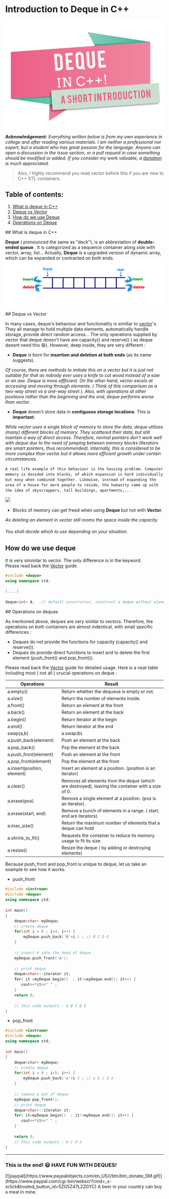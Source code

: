# Introduction to Deque in C++

![](images/deque.png)

**Acknowledgement:** *Everything written below is from my own experience in college and after reading various materials. I am neither a professional nor expert, but a student who has great passion for the language. Anyone can open a discussion in the issue section, or a pull request in case something should be modified or added. If you consider my work valuable, a [donation](#donation) is much appreciated.*  

> Also, I highly recommend you read vector before this if you are new to C++ STL containers.

## Table of contents:  
1. [What is deque in C++](#id-section1)  
2. [Deque vs Vector](#id-section2)
3. [How do we use Deque](#id-section3)
4. [Operations on Deque](#id-section4)


<div id="id-section1"/>  
## What is deque in C++  

**Deque** ( pronounced the same as "deck"), is an abbreviation of **double-ended queue** . It is categorized as a sequence container along side with vector, array, list... Actually, **Deque** is a upgraded version of dynamic array, which can be expanded or contracted on both ends.  
![](images/deque_description.png)

<div id="id-section2"/>
## Deque vs Vector

In many cases, deque's behaviour and functionality is simillar to [vector](vector.md)'s. They all manage to hold multiple data elements, automatically handle storage, provide direct random access...  The only operations supplied by vector that deque doesn't have are capacity() and reserve() ( as deque doesnt need this :smile:). However, deep inside, they are very different :   

* **Deque** is born for **insertion and deletion at both ends** (as its name suggests).    

_Of course, there are methods to imitate this on a vector but it is just not suitable for that as nobody ever uses a knife to cut wood instead of a saw or an axe. Deque is more effficient. On the other hand, vector excels at accessing and moving through elements. ( Think of this comparison as a two-way street vs a one-way street ). Also, with operations at other positions rather than the beginning and the end, deque performs worse than vector._  

* **Deque** doesn't store data in **contiguous storage locations**. This is **important**.  

_While vector uses a single block of memory to store the data, deque utilizes (many) different blocks of memory. They scattered their data, but still mantain a way of direct access. Therefore, normal pointers don't work well with deque due to the need of jumping between memory blocks (*Iterators are smart pointers, thus recommended*). Internally, this is considered to be more complex than vector but it allows more efficient growth under certain circumstances._    

```A real life example of this behaviour is the housing problem. Computer memory is devided into blocks, of which expansion is hard individually but easy when combined together. Likewise, instead of expanding the area of a house for more people to reside, the humanity came up with the idea of skyscrappers, tall buildings, apartments,... ```

![](images/chunk.png)  

* Blocks of memory can get freed when using **Deque** but not with **Vector**.  

_As deleting an element in vector still rooms the space inside the *capacity*._ 

###### You shall decide which to use depending on your situation.  

<div id="id-section3"/>

## How do we use deque  

It is very simmilar to vector. The only difference is in the keyword.  
Please read back the [Vector](vector.md) guide. 

```c++
#include <deque>
using namespace std;

[....]

deque<int> A;   // default constructor, construct a deque without elements inside.
```

<div id="id-section4"/>
## Operations on deques

As mentioned above, deques are very similar to vectors. Therefore, the operations on both containers are almost indentical, with small specific differences : 
- Deques do not provide the functions for capacity (capacity() and reserve()). 
- Deques do provide direct functions to insert and to delete the first element (push_front() and pop_front()). 

Please read back the [Vector](vector.md) guide for detailed usage. Here is a neat table including most ( not all ) crucial operations on deque :  

| Operations                  | Result                                                                                             |
|-----------------------------|----------------------------------------------------------------------------------------------------|
| a.empty()                   | Return whether the dequeue is empty or not.                                                        |
| a.size()                    | Return the number of elements inside.                                                              |
| a.front()                   | Return an element at the front                                                                     |
| a.back()                    | Return an element at the back                                                                      |
| a.begin()                   | Return iterator at the begin                                                                       |
| a.end()                     | Return iterator at the end                                                                         |
| swap(a,b) | a.swap(b)       | swap two deques                                                                                    |
| a.push_back(element)        | Push an element at the back                                                                        |
| a.pop_back()                | Pop the element at the back                                                                        |
| a.push_front(element)       | Push an element at the front                                                                       |
| a.pop_front(element)        | Pop the element at the front                                                                       |
| a.insert(position, element) | Insert an element at a position. (position is an iterator)                                         |
| a.clear()                   | Removes all elements from the deque (which are destroyed), leaving the container with a size of 0. |
| a.erase(pos)                | Remove a single element at a position. (pos is an iterator).                                       |
| a.erase(start, end)         | Remove a bunch of elements in a range. ( start, end are iterators).                                |
| a.max_size()                | Return the maximum number of elements that a deque can hold                                        |
| a.shrink_to_fit()           | Requests the container to reduce its memory usage to fit its size.                                 |
| a.resize()                  | Resize the deque ( by adding or destroying elements)                                               |


Because push_front and pop_front is unique to deque, let us take an example to see how it works. 

* push_front  

```cpp
#include <iostream>
#include <deque>
using namespace std;

int main()
{
    deque<char> myDeque;
    // create deque
    for(int i = 0 ; i<4; i++) {
        myDeque.push_back('B'+i ) ; // B C D E
    }

    // insert A into the head of deque
    myDeque.push_front('A');

    // print deque
    deque<char>::iterator it;
    for( it =myDeque.begin()  ; it!=myDeque.end(); it++) {
       cout<<*it<<" " ;
    }
    return 0;

    // this code outputs : A B C D E
}
```

* pop_front  

```cpp
#include <iostream>
#include <deque>
using namespace std;

int main()
{
    deque<char> myDeque;
    // create deque
    for(int i = 0 ; i<5; i++) {
        myDeque.push_back('a'+i ) ; // a b c d e
    }

    // remove a out of deque
    myDeque.pop_front();
    // print deque
    deque<char>::iterator it;
    for( it=myDeque.begin()  ; it!=myDeque.end(); it++) {
       cout<<*it<<" " ;
    }

    return 0;
    // this code outputs : b c d e 
}
```

----------
### This is the end! :smiley: HAVE FUN WITH DEQUES!
<div id='donation'/>
[![paypal](https://www.paypalobjects.com/en_US/i/btn/btn_donate_SM.gif)](https://www.paypal.com/cgi-bin/webscr?cmd=_s-xclick&hosted_button_id=5ZG5Z47L2ZGYC)
A beer in your country can buy a meal in mine.

